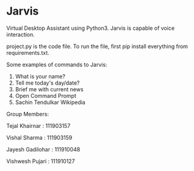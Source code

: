# Jarvis

Virtual Desktop Assistant using Python3. Jarvis is capable of voice interaction.

project.py is the code file. To run the file, first pip install everything from requirements.txt.

Some examples of commands to Jarvis:

1. What is your name?
2. Tell me today's day/date?
3. Brief me with current news
4. Open Command Prompt
5. Sachin Tendulkar Wikipedia

Group Members:

Tejal Khairnar : 111903157

Vishal Sharma : 111903159

Jayesh Gadilohar : 111910048

Vishwesh Pujari : 111910127
